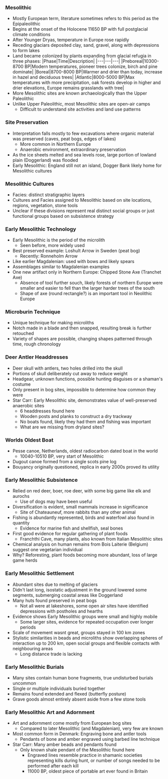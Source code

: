### Mesolithic
 - Mostly European term, literature sometimes refers to this period as the Epipaleolithic
 - Begins at the onset of the Holocene 11650 BP with full postglacial climate conditions
 - After Younger Dryas, temperature in Europe rose rapidly
 - Receding glaciars deposited clay, sand, gravel, along with depressions to form lakes
 - Land became colonized by plants expanding from glacial refugia in three phases:
|Phase|Time|Description|
|---|---|---|
|Preboreal|10300-8700 BP|Modern temperatures, pioneer trees colonize, birch and pine dominate|
|Boreal|8700-8000 BP|Warmer and drier than today, increase in hazel and deciduous trees|
|Atlantic|8000-5000 BP|Max temperatures with more precipitation, oak forests develop in higher and drier elevations, Europe remains grasslands with tree|
 - More Mesolithic sites are known archaeologically than the Upper Paleolithic
 - Unlike Upper Paleolithic, most Mesolithic sites are open-air camps
	 - Difficult to understand site activities and land use patterns

### Site Preservation
 - Interpretation falls mostly to few excavations where organic material was preserved (caves, peat bogs, edges of lakes)
	 - More common in Northern Europe
	 - Anaerobic environment, extraordinary preservation
 - As the ice sheets melted and sea levels rose, large portion of lowland plain (Doggerland) was flooded
 - Early Mesolithic: England still not an island, Dogger Bank likely home for Mesolithic cultures

### Mesolithic Cultures
 - Facies: distinct stratigraphic layers
 - Cultures and Facies assigned to Mesolithic based on site locations, regions, vegetation, stone tools
 - Unclear if these divisions represent real distinct social groups or just functional groups based on subsistence strategy

### Early Mesolithic Technology
 - Early Mesolithic is the period of the microlith
	 - Seen before, more widely used
 - Best preserved example: Loshult Arrow in Sweden (peat bog)
	 - Recently: Ronneholm Arrow
 - Like earlier Magdalenian: used with bows and likely spears
 - Assemblages similar to Magdalenian examples
 - One new artifact only in Northern Europe: Chipped Stone Axe (Tranchet Axe)
	 - Absence of tool further souch, likely forests of northern Europe were smaller and easier to fell than the larger harder trees of the south
	 - Shape of axe (round rectangle?) is an important tool in Neolithic Europe

### Microburin Technique
 - Unique technique for making microliths
 - Notch made in a blade and then snapped, resulting break is further retouched
 - Variety of shapes are possible, changing shapes patterned through time, rough chronology

### Deer Antler Headdresses
 - Deer skull with antlers, two holes drilled into the skull
 - Portions of skull deliberately cut away to reduce weight
 - Headgear, unknown functions, possible hunting disguises or a shaman's costume
 - Only present in bog sites, impossible to determine how common they were
 - Star Carr: Early Mesolithic site, demonstrates value of well-preserved anaerobic sites
	 - 6 headdresses found here
	 - Wooden posts and planks to construct a dry trackway
	 - No boats found, likely they had them and fishing was important
	 - What are we missing from dryland sites?

### Worlds Oldest Boat
 - Pesse canoe, Netherlands, oldest radiocarbon dated boat in the world
	 - 10040-10510 BP, very start of Mesolithic
 - Dugout canoe formed from a single scots pine log
 - Bouyancy originally questioned, replica in early 2000s proved its utility

### Early Mesolithic Subsistence
 - Relied on red deer, boer, roe deer, with some big game like elk and aurochs
	 - Use of dogs may have been useful
 - Diversification is evident, small mammals increase in significance
	 - Site of Chateauneuf, more rabbits than any other animal
 - Fishing is abundantly represented, birds and waterfowl also found in quantity
	 - Evidence for marine fish and shellfish, seal bones
 - First good evidence for regular gathering of plant foods
	 - Franchthi Cave, many plants, also known from Italian Mesolithic sites
 - Chemical analysis on human remains from Bois Laiterie (Belgium) suggest one vegetarian individual
 - Why? Reforesting, plant foods becoming more abundant, loss of large game herds

### Early Mesolithic Settlement
 - Abundant sites due to melting of glaciers
 - Didn't last long, isostatic adjustment in the ground lowered some segments, submerging coastal areas like Doggerland
 - Many huts found preserved in peat bogs
	 - Not all were at lakeshores, some open air sites have identified depressions with postholes and hearths
 - Evidence shows Early Mesolithic groups were small and highly mobile
	 - Some larger sites, evidence for repeated occupation over longer periods
 - Scale of movement wasnt great, groups stayed in 100 km zones
 - Stylistic similarities in beads and microliths show overlapping spheres of interaction up to 200 km, open social groups and flexible contacts with neighbouring areas
	 - Long distance trade is lacking

### Early Mesolithic Burials
 - Many sites contain human bone fragments, true undisturbed burials uncommon
 - Single or multiple individuals buried together
 - Remains found extended and flexed (butterfly posture)
 - Grave goods almost entirely absent aside from a few stone tools

### Early Mesolithic Art and Adornment
 - Art and adornment come mostly from European bog sites
	 - Compared to later Mesolithic (and Magdalenian), very few are known
 - Most common form in Denmark: Engraving bone and antler tools
	 - Pendants of bone and amber engraved using barbed line technique
 - Star Carr: Many amber beads and pendants found
	 - Only known shale pendant of the Mesolithic found here
		 - Engraved lines resemble practice in shamanic societies representing kills during hunt, or number of songs needed to be performed after each kill
		 - 11000 BP, oldest piece of portable art ever found in Britain

